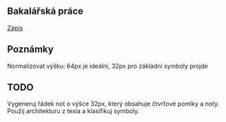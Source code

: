 Bakalářská práce
----------------

[Zápis](log.md)


## Poznámky

Normalizovat výšku: 64px je ideální, 32px pro základní symboly projde


## TODO

Vygeneruj řádek not o výšce 32px, který obsahuje čtvrťové pomlky a noty.
Použij architekturu z texia a klasifikuj symboly.
